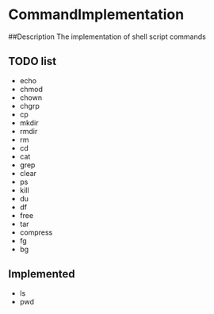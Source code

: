 # CommandImplementation

##Description
The implementation of shell script commands


## TODO list 
- echo
- chmod
- chown
- chgrp
- cp
- mkdir
- rmdir
- rm
- cd
- cat
- grep
- clear
- ps
- kill
- du
- df
- free
- tar
- compress
- fg
- bg

## Implemented
- ls
- pwd
